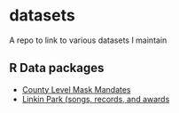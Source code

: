 # datasets
A repo to link to various datasets I maintain


## R Data packages
+ [County Level Mask Mandates](https://github.com/delabj/USMaskMandates)
+ [Linkin Park (songs, records, and awards](https://github.com/delabj/linkinpark)

